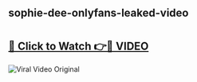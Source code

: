 ## sophie-dee-onlyfans-leaked-video 

# <h2><a href="http://freeplayer.one?title=sophie-dee-onlyfans-leaked-video&ref=23J">🔗 Click to Watch 👉🔴 VIDEO</a></h2>

<a href="http://freeplayer.one?title=sophie-dee-onlyfans-leaked-video&ref=23J" rel="nofollow" data-target="animated-image.originalLink"><img src="https://i.ibb.co.com/xMMVF88/686577567.gif" alt="Viral Video Original" style="max-width: 100%; display: inline-block;" data-target="animated-image.originalImage"></a>

